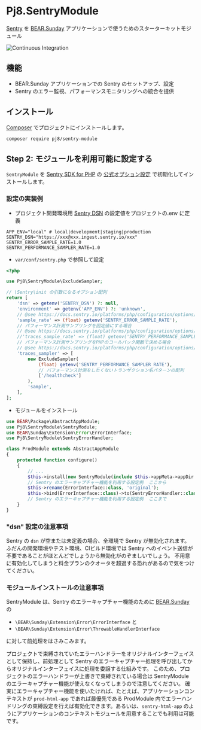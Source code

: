 # Pj8.SentryModule

[Sentry](https://docs.sentry.io/platforms/php/) を [BEAR.Sunday](http://bearsunday.github.io/) アプリケーションで使うためのスターターキットモジュール

![Continuous Integration](https://github.com/pj8/pj8.sentrymodule/workflows/Continuous%20Integration/badge.svg)

## 機能

* BEAR.Sunday アプリケーションでの Sentry のセットアップ、設定
* Sentry のエラー監視、パフォーマンスモニタリングへの統合を提供

## インストール

[Composer](https://getcomposer.org/) でプロジェクトにインストールします。

```bash
composer require pj8/sentry-module
```

## Step 2: モジュールを利用可能に設定する

`SentryModule` を [Sentry SDK for PHP](https://github.com/getsentry/sentry-php) の [公式オプション設定](https://docs.sentry.io/platforms/php/configuration/) で初期化してインストールします。

### 設定の実装例

- プロジェクト開発環境用 [Sentry DSN](https://docs.sentry.io/quickstart/#configure-the-dsn) の設定値をプロジェクトの.env に定義

```
APP_ENV="local" # local|development|staging|production
SENTRY_DSN="https://xxx@xxx.ingest.sentry.io/xxx"
SENTRY_ERROR_SAMPLE_RATE=1.0
SENTRY_PERFORMANCE_SAMPLER_RATE=1.0
```

- `var/conf/sentry.php` で参照して設定

```php
<?php

use Pj8\SentryModule\ExcludeSampler;

// \Sentry\init の引数になるオプション配列
return [
    'dsn' => getenv('SENTRY_DSN') ?: null,
    'environment' => getenv('APP_ENV') ?: 'unknown',
    // @see https://docs.sentry.io/platforms/php/configuration/options/#sample-rate
    'sample_rate' => (float) getenv('SENTRY_ERROR_SAMPLE_RATE'),
    // パフォーマンス計測サンプリングを固定値にする場合
    // @see https://docs.sentry.io/platforms/php/configuration/options/#traces-sample-rate
    //'traces_sample_rate' => (float) getenv('SENTRY_PERFORMANCE_SAMPLER_RATE'),
    // パフォーマンス計測サンプリングをPHPのコールバック関数で決める場合
    // @see https://docs.sentry.io/platforms/php/configuration/options/#traces-sampler
    'traces_sampler' => [
        new ExcludeSampler(
            (float) getenv('SENTRY_PERFORMANCE_SAMPLER_RATE'),
            // パフォーマンス計測をしたくないトランザクション名パターンの配列
            ['/healthcheck']
        ),
        'sample',
    ],
];
```

- モジュールをインストール

```php
use BEAR\Package\AbstractAppModule;
use Pj8\SentryModule\SentryModule;
use BEAR\Sunday\Extension\Error\ErrorInterface;
use Pj8\SentryModule\SentryErrorHandler;

class ProdModule extends AbstractAppModule
{
    protected function configure()
    {
        // ...
        $this->install(new SentryModule(include $this->appMeta->appDir . '/var/conf/sentry.php'));
        // Sentry のエラーキャプチャー機能を利用する設定例  ここから
        $this->rename(ErrorInterface::class, 'original');
        $this->bind(ErrorInterface::class)->to(SentryErrorHandler::class);
        // Sentry のエラーキャプチャー機能を利用する設定例  ここまで
    }
}
```

### "dsn" 設定の注意事項

Sentry の `dsn` が空または未定義の場合、全環境で Sentry が無効化されます。
ふだんの開発環境やテスト環境、CIビルド環境では Sentry へのイベント送信が不要であることがほとんどでしょうから無効化がのぞましいでしょう。
不用意に有効化してしまうと料金プランのクオータを超過する恐れがあるので気をつけてください。

### モジュールインストールの注意事項

SentryModule は、Sentry のエラーキャプチャー機能のために [BEAR.Sunday](https://github.com/bearsunday/BEAR.Sunday) の

- `\BEAR\Sunday\Extension\Error\ErrorInterface` と
- `\BEAR\Sunday\Extension\Error\ThrowableHandlerInterface`

に対して前処理をはさみこみます。

プロジェクトで束縛されていたエラーハンドラーをオリジナルインターフェイスとして保持し、前処理として Sentry のエラーキャプチャー処理を呼び出してからオリジナルインターフェイスに処理を委譲する仕組みです。
このため、プロジェクトのエラーハンドラーが上書きで束縛されている場合は SentryModule のエラーキャプチャー機能が使えなくなってしまうので注意してください。
確実にエラーキャプチャー機能を使いたければ、たとえば、アプリケーションコンテキストが `prod-html-app` であれば最優先である ProdModule 内でエラーハンドリングの束縛設定を行えば有効化できます。あるいは、`sentry-html-app` のようにアプリケーションのコンテキストモジュールを用意することでも利用は可能です。
